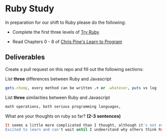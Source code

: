 # Ruby Study

In preparation for our shift to Ruby please do the following:

* Complete the first three levels of [Try Ruby](http://tryruby.org/)

* Read Chapters 0 - 8 of [Chris Pine's Learn to Program](https://pine.fm/LearnToProgram/)

## Deliverables

Create a pull request on this repo and fill out the following sections:

List **three** differences between Ruby and Javascript

```ruby
gets.chomp, every method can be written .+ or .whatever, puts vs log
```

List **three** similarities between Ruby and Javascript

```ruby
math operations, both serious programming languages,
```

What are your thoughts on ruby so far? **(2-3 sentences)**

```ruby
It seems a little more complicated than I thought, although it's not even the first day yet.
Excited to learn and can't wait until I undeerstand why others think Ruby is beautiful.

```
